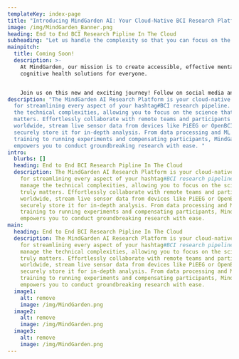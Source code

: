 ```yaml
---
templateKey: index-page
title: "Introducing MindGarden AI: Your Cloud-Native BCI Research Platform"
image: /img/MindGarden_Banner.png
heading: End to End BCI Research Pipline In The Cloud
subheading: "Let us handle the complexity so that you can focus on the science. "
mainpitch:
  title: Coming Soon!
  description: >-
    At MindGarden, our mission is to create accessible, effective mental and
    cognitive health solutions for everyone. 


    Join us on this new and exciting journey! Follow on social media and check back regularly for updates, new blogs and podcast episodes.
description: "The MindGarden AI Research Platform is your cloud-native solution
  for streamlining every aspect of your hashtag#BCI research pipeline. We manage
  the technical complexities, allowing you to focus on the science that truly
  matters. Effortlessly collaborate with remote teams and participants
  worldwide, stream live sensor data from devices like PiEEG or OpenBCI, and
  securely store it for in-depth analysis. From data processing and ML model
  training to running experiments and compensating participants, MindGarden AI
  empowers you to conduct groundbreaking research with ease. "
intro:
  blurbs: []
  heading: End to End BCI Research Pipline In The Cloud
  description: The MindGarden AI Research Platform is your cloud-native solution
    for streamlining every aspect of your hashtag#BCI research pipeline. We
    manage the technical complexities, allowing you to focus on the science that
    truly matters. Effortlessly collaborate with remote teams and participants
    worldwide, stream live sensor data from devices like PiEEG or OpenBCI, and
    securely store it for in-depth analysis. From data processing and ML model
    training to running experiments and compensating participants, MindGarden AI
    empowers you to conduct groundbreaking research with ease.
main:
  heading: End to End BCI Research Pipline In The Cloud
  description: The MindGarden AI Research Platform is your cloud-native solution
    for streamlining every aspect of your hashtag#BCI research pipeline. We
    manage the technical complexities, allowing you to focus on the science that
    truly matters. Effortlessly collaborate with remote teams and participants
    worldwide, stream live sensor data from devices like PiEEG or OpenBCI, and
    securely store it for in-depth analysis. From data processing and ML model
    training to running experiments and compensating participants, MindGarden AI
    empowers you to conduct groundbreaking research with ease.
  image1:
    alt: remove
    image: /img/MindGarden.png
  image2:
    alt: remove
    image: /img/MindGarden.png
  image3:
    alt: remove
    image: /img/MindGarden.png
---
```

